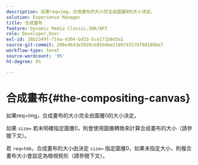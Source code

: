 ```yaml
---
description: 如果req=img，合成畫布的大小完全由圖層0的大小決定。
solution: Experience Manager
title: 合成畫布
feature: Dynamic Media Classic,SDK/API
role: Developer,User
exl-id: 38b2349f-714a-4304-bd33-5ce171b6d3a1
source-git-commit: 206e4643e3926cb85b4be2189743578f88180be7
workflow-type: tm+mt
source-wordcount: '95'
ht-degree: 0%

---
```


# 合成畫布{#the-compositing-canvas}

如果req=img，合成畫布的大小完全由圖層0的大小決定。

如果 `size=` 若未明確指定圖層0，則會使用圖層轉換來計算合成畫布的大小（請參閱下文）。

若 `req=tmb`，合成畫布的大小由決定 `size=` 指定圖層0，如果未指定大小，則複合畫布大小會設定為檢視矩形（請參閱下文）。
